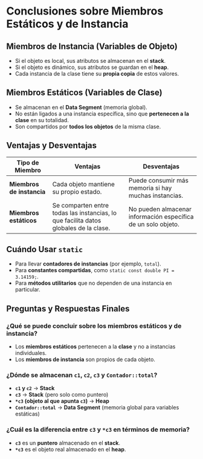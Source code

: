# Conclusiones sobre Miembros Estáticos y de Instancia  

## Miembros de Instancia (Variables de Objeto)  

- Si el objeto es local, sus atributos se almacenan en el **stack**.  
- Si el objeto es dinámico, sus atributos se guardan en el **heap**.  
- Cada instancia de la clase tiene su **propia copia** de estos valores.  

## Miembros Estáticos (Variables de Clase)  

- Se almacenan en el **Data Segment** (memoria global).  
- No están ligados a una instancia específica, sino que **pertenecen a la clase** en su totalidad.  
- Son compartidos por **todos los objetos** de la misma clase.  

## Ventajas y Desventajas  

| Tipo de Miembro      | Ventajas                                           | Desventajas                                        |  
|----------------------|---------------------------------------------------|---------------------------------------------------|  
| **Miembros de instancia** | Cada objeto mantiene su propio estado.        | Puede consumir más memoria si hay muchas instancias. |  
| **Miembros estáticos**   | Se comparten entre todas las instancias, lo que facilita datos globales de la clase. | No pueden almacenar información específica de un solo objeto. |  

## Cuándo Usar `static`  

- Para llevar **contadores de instancias** (por ejemplo, `total`).  
- Para **constantes compartidas**, como `static const double PI = 3.14159;`.  
- Para **métodos utilitarios** que no dependen de una instancia en particular.  

## Preguntas y Respuestas Finales  

### ¿Qué se puede concluir sobre los miembros estáticos y de instancia?  

- Los **miembros estáticos** pertenecen a la **clase** y no a instancias individuales.  
- Los **miembros de instancia** son propios de cada objeto.  

### ¿Dónde se almacenan `c1`, `c2`, `c3` y `Contador::total`?  

- **`c1` y `c2`** → **Stack**  
- **`c3`** → **Stack** (pero solo como puntero)  
- **`*c3` (objeto al que apunta `c3`)** → **Heap**  
- **`Contador::total`** → **Data Segment** (memoria global para variables estáticas)  

### ¿Cuál es la diferencia entre `c3` y `*c3` en términos de memoria?  

- **`c3`** es un **puntero** almacenado en el **stack**.  
- **`*c3`** es el objeto real almacenado en el **heap**.  
